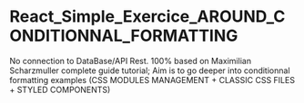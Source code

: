 # React_Simple_Exercice_AROUND_CONDITIONNAL_FORMATTING
No connection to DataBase/API Rest. 100% based on Maximilian Scharzmuller complete guide tutorial; Aim is to go deeper into conditionnal formatting examples (CSS MODULES MANAGEMENT + CLASSIC CSS FILES + STYLED COMPONENTS)
